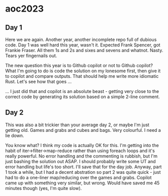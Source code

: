 # aoc2023

## Day 1
Here we are again. Another year, another incomplete repo full of dubious code. Day 1 was well hard this year, wasn't it. Expected Frank Spencer, got Frankie Fraser. All them 1s and 2s and sixes and sevens and whatnot. Nasty. Tears yer fingernails out. 

The new question this year is to Github copilot or not to Github copilot? What I'm going to do is code the solution on my lonesome first, then give it to copilot and compare outputs. That should help me write more idiomatic Rust. Let's see how that goes ... 

... I just did that and copilot is an absolute beast - getting very close to the correct code by generating its solution based on a simple 2-line comment. 

## Day 2
This was also a bit trickier than your average day 2, or maybe I'm just getting old. Games and grabs and cubes and bags. Very colourful. I need a lie down.   

You know what? I think my code is actually OK for this. I'm getting into the habit of iter->filter->map-reduce rather than using foreach loops and it's really powerful. No error handling and the commenting is rubbish, but I'm just bashing the solution out ASAP. I should probably write some UT and error handling but life's too short. I'll save that for the day job. Anyway, part 1 took a while, but I had a decent abstration so part 2 was quite quick - just had to do a one-liner map/reducing over the games and grabs. Copilot came up with something very similar, but wrong. Would have saved me 45 minutes though (yes, I'm quite slow). 